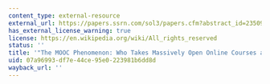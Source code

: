 ```yaml
---
content_type: external-resource
external_url: https://papers.ssrn.com/sol3/papers.cfm?abstract_id=2350964
has_external_license_warning: true
license: https://en.wikipedia.org/wiki/All_rights_reserved
status: ''
title: '"The MOOC Phenomenon: Who Takes Massively Open Online Courses and Why?"'
uid: 07a96993-df7e-44ce-95e0-223981b6dd8d
wayback_url: ''
---
```

